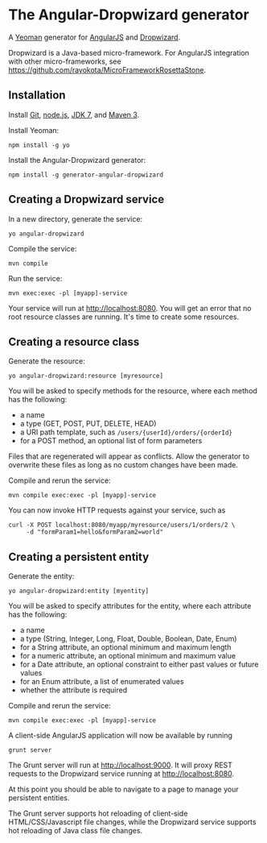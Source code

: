 # The Angular-Dropwizard generator 

A [Yeoman](http://yeoman.io) generator for [AngularJS](http://angularjs.org) and [Dropwizard](http://dropwizard.codahale.com).

Dropwizard is a Java-based micro-framework.  For AngularJS integration with other micro-frameworks, see https://github.com/rayokota/MicroFrameworkRosettaStone.

## Installation

Install [Git](http://git-scm.com), [node.js](http://nodejs.org), [JDK 7](https://www.java.com), and [Maven 3](http://maven.apache.org/).

Install Yeoman:

    npm install -g yo

Install the Angular-Dropwizard generator:

    npm install -g generator-angular-dropwizard

## Creating a Dropwizard service

In a new directory, generate the service:

    yo angular-dropwizard

Compile the service:

    mvn compile

Run the service:

    mvn exec:exec -pl [myapp]-service

Your service will run at [http://localhost:8080](http://localhost:8080).  You will get an error that no root resource classes are running.  It's time to create some resources.

## Creating a resource class

Generate the resource:

    yo angular-dropwizard:resource [myresource]

You will be asked to specify methods for the resource, where each method has the following:

- a name
- a type (GET, POST, PUT, DELETE, HEAD)
- a URI path template, such as `/users/{userId}/orders/{orderId}`
- for a POST method, an optional list of form parameters

Files that are regenerated will appear as conflicts.  Allow the generator to overwrite these files as long as no custom changes have been made.

Compile and rerun the service:

    mvn compile exec:exec -pl [myapp]-service
     
You can now invoke HTTP requests against your service, such as

	curl -X POST localhost:8080/myapp/myresource/users/1/orders/2 \
		 -d "formParam1=hello&formParam2=world"

## Creating a persistent entity

Generate the entity:

    yo angular-dropwizard:entity [myentity]

You will be asked to specify attributes for the entity, where each attribute has the following:

- a name
- a type (String, Integer, Long, Float, Double, Boolean, Date, Enum)
- for a String attribute, an optional minimum and maximum length
- for a numeric attribute, an optional minimum and maximum value
- for a Date attribute, an optional constraint to either past values or future values
- for an Enum attribute, a list of enumerated values
- whether the attribute is required

Compile and rerun the service:

    mvn compile exec:exec -pl [myapp]-service
    
A client-side AngularJS application will now be available by running

	grunt server
	
The Grunt server will run at [http://localhost:9000](http://localhost:9000).  It will proxy REST requests to the Dropwizard service running at [http://localhost:8080](http://localhost:8080).

At this point you should be able to navigate to a page to manage your persistent entities.  

The Grunt server supports hot reloading of client-side HTML/CSS/Javascript file changes, while the Dropwizard service supports hot reloading of Java class file changes.

